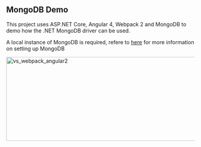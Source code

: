 ## MongoDB Demo

This project uses ASP.NET Core, Angular 4, Webpack 2 and MongoDB to demo how the .NET MongoDB driver can be used.

A local instance of MongoDB is required, refere to <a href="https://docs.mongodb.com/manual/installation/">here</a> for more information on setting up MongoDB

<img src="https://damienbod.files.wordpress.com/2016/06/vs_webpack_angular2.png?w=600" alt="vs_webpack_angular2" width="600" height="225" class="alignnone size-medium wp-image-6700" />

